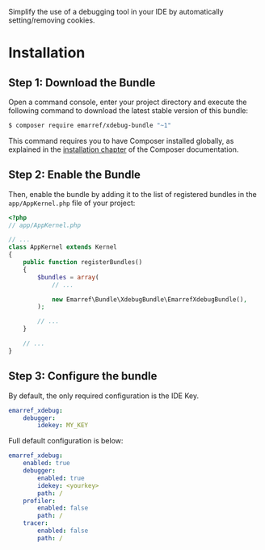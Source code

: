 Simplify the use of a debugging tool in your IDE by automatically setting/removing cookies.

Installation
============

Step 1: Download the Bundle
---------------------------

Open a command console, enter your project directory and execute the
following command to download the latest stable version of this bundle:

```bash
$ composer require emarref/xdebug-bundle "~1"
```

This command requires you to have Composer installed globally, as explained
in the [installation chapter](https://getcomposer.org/doc/00-intro.md)
of the Composer documentation.

Step 2: Enable the Bundle
-------------------------

Then, enable the bundle by adding it to the list of registered bundles
in the `app/AppKernel.php` file of your project:

```php
<?php
// app/AppKernel.php

// ...
class AppKernel extends Kernel
{
    public function registerBundles()
    {
        $bundles = array(
            // ...

            new Emarref\Bundle\XdebugBundle\EmarrefXdebugBundle(),
        );

        // ...
    }

    // ...
}
```

Step 3: Configure the bundle
----------------------------

By default, the only required configuration is the IDE Key.

```yaml
emarref_xdebug:
    debugger:
        idekey: MY_KEY
```

Full default configuration is below:

```yaml
emarref_xdebug:
    enabled: true
    debugger:
        enabled: true
        idekey: <yourkey>
        path: /
    profiler:
        enabled: false
        path: /
    tracer:
        enabled: false
        path: /
```
